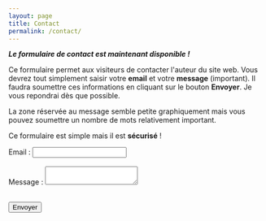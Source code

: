 ```yaml
---
layout: page
title: Contact
permalink: /contact/
---
```


***Le formulaire de contact est maintenant disponible !***

Ce formulaire permet aux visiteurs de contacter l'auteur du site web. Vous devrez tout simplement saisir votre **email** et votre **message** (important). Il faudra soumettre ces informations en cliquant sur le bouton **Envoyer**. Je vous repondrai dès que possible.

La zone réservée au message semble petite graphiquement mais vous pouvez soumettre un nombre de mots relativement important.

Ce formulaire est simple mais il est **sécurisé** !


<form
  action="https://formspree.io/xzbjgdvb"
  method="POST"
>
  <label>
    Email :
    <input type="text" name="_replyto">
  </label>
  <br/>
  <br/>
  <label>
    Message :
    <textarea name="message"></textarea>
  </label>
  <br/>
  <br/>

  <!-- your other form fields go here -->

  <button type="submit">Envoyer</button>
</form>


